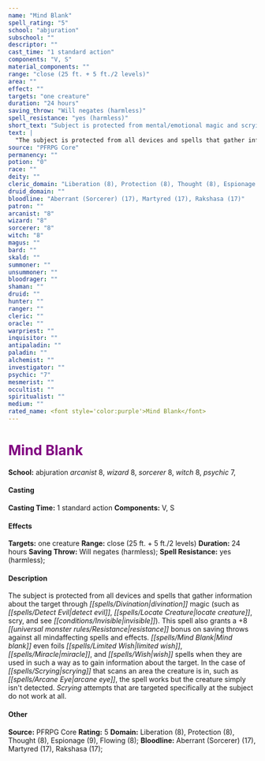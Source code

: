 ```yaml
---
name: "Mind Blank"
spell_rating: "5"
school: "abjuration"
subschool: ""
descriptor: ""
cast_time: "1 standard action"
components: "V, S"
material_components: ""
range: "close (25 ft. + 5 ft./2 levels)"
area: ""
effect: ""
targets: "one creature"
duration: "24 hours"
saving_throw: "Will negates (harmless)"
spell_resistance: "yes (harmless)"
short_text: "Subject is protected from mental/emotional magic and scrying."
text: |
  "The subject is protected from all devices and spells that gather information about the target through divination magic (such as _detect evil, locate creature, scry,_ and _see invisible_). This spell also grants a +8 resistance bonus on saving throws against all mindaffecting spells and effects. _Mind blank_ even foils limited _wish_, miracle, and _wish_ spells when they are used in such a way as to gain information about the target. In the case of scrying that scans an area the creature is in, such as _arcane eye,_ the spell works but the creature simply isn't detected. Scrying attempts that are targeted specifically at the subject do not work at all."
source: "PFRPG Core"
permanency: ""
potion: "0"
race: ""
deity: ""
cleric_domain: "Liberation (8), Protection (8), Thought (8), Espionage (9), Flowing (8)"
druid_domain: ""
bloodline: "Aberrant (Sorcerer) (17), Martyred (17), Rakshasa (17)"
patron: ""
arcanist: "8"
wizard: "8"
sorcerer: "8"
witch: "8"
magus: ""
bard: ""
skald: ""
summoner: ""
unsummoner: ""
bloodrager: ""
shaman: ""
druid: ""
hunter: ""
ranger: ""
cleric: ""
oracle: ""
warpriest: ""
inquisitor: ""
antipaladin: ""
paladin: ""
alchemist: ""
investigator: ""
psychic: "7"
mesmerist: ""
occultist: ""
spiritualist: ""
medium: ""
rated_name: <font style='color:purple'>Mind Blank</font>
---
```


# <font style='color:purple'>Mind Blank</font> 
**School:** abjuration 
_arcanist_ 8, _wizard_ 8, _sorcerer_ 8, _witch_ 8, _psychic_ 7, 
#### Casting
**Casting Time:** 1 standard action
 **Components:** V, S 
 #### Effects
**Targets:** one creature
**Range:** close (25 ft. + 5 ft./2 levels)
**Duration:** 24 hours
**Saving Throw:** Will negates (harmless); **Spell Resistance:** yes (harmless); 
 #### Description
The subject is protected from all devices and spells that gather information about the target through _[[spells/Divination|divination]]_ magic (such as _[[spells/Detect Evil|detect evil]]_, _[[spells/Locate Creature|locate creature]]_, scry, and see _[[conditions/Invisible|invisible]]_). This spell also grants a +8 _[[universal monster rules/Resistance|resistance]]_ bonus on saving throws against all mindaffecting spells and effects. _[[spells/Mind Blank|Mind blank]]_ even foils _[[spells/Limited Wish|limited wish]]_, _[[spells/Miracle|miracle]]_, and _[[spells/Wish|wish]]_ spells when they are used in such a way as to gain information about the target. In the case of _[[spells/Scrying|scrying]]_ that scans an area the creature is in, such as _[[spells/Arcane Eye|arcane eye]]_, the spell works but the creature simply isn't detected. _Scrying_ attempts that are targeted specifically at the subject do not work at all.

 #### Other
**Source:** PFRPG Core
**Rating:** 5
**Domain:** Liberation (8), Protection (8), Thought (8), Espionage (9), Flowing (8); **Bloodline:** Aberrant (Sorcerer) (17), Martyred (17), Rakshasa (17); 